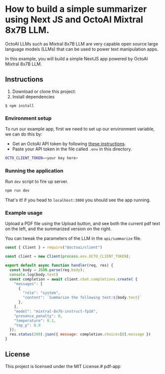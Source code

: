 # How to build a simple summarizer using Next JS and OctoAI Mixtral 8x7B LLM.

OctoAI LLMs such as Mixtral 8x7B LLM are very capable open source large language models (LLMs) that can be used to power text manipulation apps.

In this example, you will build a simple NextJS app powered by OctoAI Mixtral 8x7B LLM.

## Instructions

1. Download or clone this project:
2. Install dependencies

```
$ npm install
```


### Environment setup

To run our example app, first we need to set up our environment variable, we can do this by:

- Get an OctoAI API token by following [these instructions](https://octo.ai/docs/getting-started/how-to-create-octoai-api-token/).
- Paste your API token in the file called `.env` in this directory.

```bash
OCTO_CLIENT_TOKEN=<your key here>
```

### Running the application

Run `dev` script to fire up server.
```bash
npm run dev
```

That's it! if you head to `localhost:3000` you should see the app running.
### Example usage
Upload a PDF file using the Upload button, and see both the current pdf text on the left, and the summarized version on the right.

You can tweak the parameters of the LLM in the `api/summarize` file.

```js
const { Client } = require("@octoai/client")

const client = new Client(process.env.OCTO_CLIENT_TOKEN);

export default async function handler(req, res) {
  const body = JSON.parse(req.body);
  console.log(body.text)
  const completion = await client.chat.completions.create( {
    "messages": [
      {
        "role": "system",
        "content": `Summarize the following text:${body.text}`
      },
    ],
    "model": "mixtral-8x7b-instruct-fp16",
    "presence_penalty": 0,
    "temperature": 0.1,
    "top_p": 0.9
  });   
  res.status(200).json({ message: completion.choices[0].message })
}

```

## License

This project is licensed under the MIT License.# pdf-app
